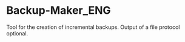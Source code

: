 # Backup-Maker_ENG
Tool for the creation of incremental backups. Output of a file protocol optional.
